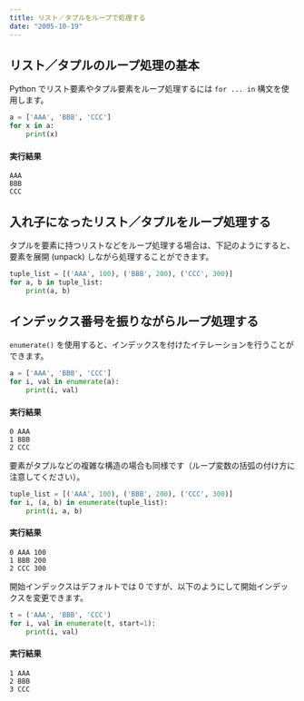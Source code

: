 ```yaml
---
title: リスト／タプルをループで処理する
date: "2005-10-19"
---
```


リスト／タプルのループ処理の基本
----

Python でリスト要素やタプル要素をループ処理するには `for ... in` 構文を使用します。

```python
a = ['AAA', 'BBB', 'CCC']
for x in a:
    print(x)
```

#### 実行結果

```
AAA
BBB
CCC
```

入れ子になったリスト／タプルをループ処理する
----

タプルを要素に持つリストなどをループ処理する場合は、下記のようにすると、要素を展開 (unpack) しながら処理することができます。

```python
tuple_list = [('AAA', 100), ('BBB', 200), ('CCC', 300)]
for a, b in tuple_list:
    print(a, b)
```

インデックス番号を振りながらループ処理する
----

`enumerate()` を使用すると、インデックスを付けたイテレーションを行うことができます。

```python
a = ['AAA', 'BBB', 'CCC']
for i, val in enumerate(a):
    print(i, val)
```

#### 実行結果

```
0 AAA
1 BBB
2 CCC
```

要素がタプルなどの複雑な構造の場合も同様です（ループ変数の括弧の付け方に注意してください）。

```python
tuple_list = [('AAA', 100), ('BBB', 200), ('CCC', 300)]
for i, (a, b) in enumerate(tuple_list):
    print(i, a, b)
```

#### 実行結果

```
0 AAA 100
1 BBB 200
2 CCC 300
```

開始インデックスはデフォルトでは 0 ですが、以下のようにして開始インデックスを変更できます。

```python
t = ('AAA', 'BBB', 'CCC')
for i, val in enumerate(t, start=1):
    print(i, val)
```

#### 実行結果

```
1 AAA
2 BBB
3 CCC
```

